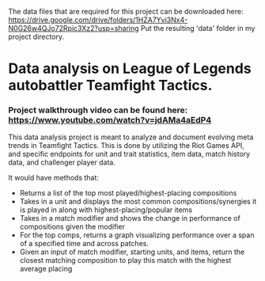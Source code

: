 The data files that are required for this project can be downloaded here: https://drive.google.com/drive/folders/1HZA7Yvi3Nx4-N0G26w4QJo72Rpic3Xz2?usp=sharing
Put the resulting 'data' folder in my project directory.

# Data analysis on League of Legends autobattler Teamfight Tactics.

### Project walkthrough video can be found here: https://www.youtube.com/watch?v=jdAMa4aEdP4

This data analysis project is meant to analyze and document evolving meta trends in Teamfight Tactics. This is done by utilizing the Riot Games API, and specific endpoints for unit and trait statistics, item data, match history data, and challenger player data.

It would have methods that:
- Returns a list of the top most played/highest-placing compositions
- Takes in a unit and displays the most common compositions/synergies it is played in along with highest-placing/popular items
- Takes in a match modifier and shows the change in performance of compositions given the modifier
- For the top comps, returns a graph visualizing performance over a span of a specified time and across patches.
- Given an input of match modifier, starting units, and items, return the closest matching composition to play this match with the highest average placing
